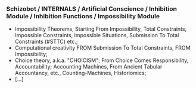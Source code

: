 ### Schizobot / INTERNALS / Artificial Conscience / Inhibition Module / Inhibition Functions / Impossibility Module
* Impossibility Theorems, Starting From Impossibility, Total Constraints, Impossible Constraints, Impossible Situations, Submission To Total Constraints (#STTC) etc.;
* Computational creativity FROM Submission To Total Constraints, FROM Impossibility;
* Choice theory, a.k.a. "CHOICISM"; From Choice Comes Responsibility, Accountability; Accounting Machines, From Ancient Tabular Accountancy, etc., Counting-Machines, Historiomics;
* [...]
